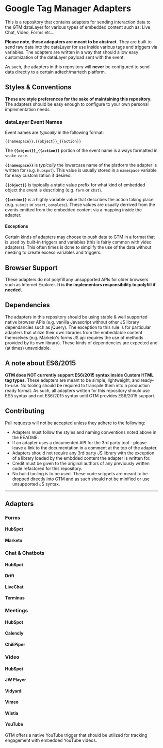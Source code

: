 # Google Tag Manager Adapters
This is a repository that contains adapters for sending interaction data to the GTM dataLayer for various types of embedded content such as: Live Chat, Video, Forms etc...

**Please note, these adapaters are meant to be abstract.** They are built to send raw data into the dataLayer for use inside various tags and triggers via variables. The adapters are written in a way that should allow easy customization of the dataLayer payload sent with the event. 

As such, the adapters in this repository will __never__ be configured to send data directly to a certain adtech/martech platform.

## Styles & Conventions
**These are style preferences for the sake of maintaining this repository.** The adapters should be easy enough to configure to your own personal implementation needs.
### dataLayer Event Names

Event names are *typically* in the following format:

`{{namespace}}.{{object}}_{{action}}`

The **`{{object}}_{{action}}`** portion of the event name is always formatted in `snake_case`.

**`{{namespace}}`** is *typically* the lowercase name of the platform the adapter is written for (e.g. `hubspot`). This value is usually stored in a `namespace` variable for easy customization if desired.

**`{{object}}`** is typically a static value prefix for what kind of embedded object the event is describing (e.g. `form` or `chat`).

**`{{action}}`** is a highly variable value that describes the action taking place (e.g. `submit` or `start`, `complete`). These values are usually derrived from the events emitted from the embedded content via a mapping inside the adapter.

#### Exceptions
Certain kinds of adapters may choose to push data to GTM in a format that is used by built-in triggers and variables (this is fairly common with video adapters). This often times is done to simplify the use of the data without needing to create excess variables and triggers. 

## Browser Support
These adapters do not polyfill any unsupported APIs for older browsers such as Internet Explorer. **It is the implementors responsibility to polyfill if needed.** 

## Dependencies
The adapters in this repository should be using stable & well supported native browser APIs (e.g. vanilla Javascript without other JS library dependancies such as jQuery). The exception to this rule is for particular adapters that utilize their own libraries from the embeddable content themselves (e.g. Marketo's forms JS api requires the use of methods provided by its own library). These kinds of dependencies are expected and (at times) unavoidable.

## A note about ES6/2015
**GTM does NOT currently support ES6/2015 syntax inside Custom HTML tag types**. These adapters are meant to be simple, lightweight, and ready-to-use. No tooling should be required to transpile them into a production ready format. As such, all adapters written for this repository should use ES5 syntax and not ES6/2015 syntax until GTM provides ES6/2015 support.

## Contributing

Pull requests will not be accepted unless they adhere to the following:

- Adapters must follow the styles and naming conventions noted above in the README.
- If an adapter uses a documented API for the 3rd party tool - please leave a link to the documentation in a comment at the top of the adapter.
- Adapters should not require any 3rd party JS library with the exception of a library loaded by the embdded content the adapter is written for.
- Credit must be given to the original authors of any previously written code  refactored for this repository. 
- No build tooling is to be used. These code snippets are meant to be dropped directly into GTM and as such should not be minified or use unsupported JS syntax.


---

## Adapters
### Forms

#### HubSpot

#### Marketo

### Chat & Chatbots

#### HubSpot

#### Drift

#### LiveChat

#### Terminus

### Meetings

#### HubSpot

#### Calendly

#### ChiliPiper

### Video

#### HubSpot

#### JW Player

#### Vidyard

#### Vimeo

#### Wistia

#### YouTube
GTM offers a native YouTube trigger that should be utilized for tracking engagement with embedded YouTube videos.
